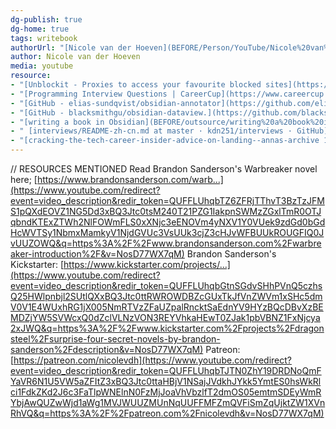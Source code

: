 ```yaml
---
dg-publish: true
dg-home: true
tags: writebook
authorUrl: "[Nicole van der Hoeven](BEFORE/Person/YouTube/Nicole%20van%20der%20Hoeven.md)"
author: Nicole van der Hoeven
media: youtube
resource: 
- "[Unblockit - Proxies to access your favourite blocked sites](https://unblockit.mov/?domain=http://libgen.unblockit.mov&status=401&request=/) "
- "[Programming Interview Questions | CareerCup](https://www.careercup.com/)"
- "[GitHub - elias-sundqvist/obsidian-annotator](https://github.com/elias-sundqvist/obsidian-annotator)"
- "[GitHub - blacksmithgu/obsidian-dataview.](https://github.com/blacksmithgu/obsidian-dataview)"
- "[writing a book in Obsidian](BEFORE/outsource/writing%20a%20book%20in%20Obsidian.md)"
- " [interviews/README-zh-cn.md at master · kdn251/interviews · GitHub](https://github.com/kdn251/interviews/blob/master/README-zh-cn.md)"
- "[cracking-the-tech-career-insider-advice-on-landing--annas-archive 1](书籍/面试/cracking-the-tech-career-insider-advice-on-landing--annas-archive%201.epub)"
---
```


// RESOURCES MENTIONED Read Brandon Sanderson's Warbreaker novel here; [https://www.brandonsanderson.com/warb...](https://www.youtube.com/redirect?event=video_description&redir_token=QUFFLUhqbTZ6ZFRjTThvT3BzTzJFMS1pQXdEOVZ1NG5Dd3xBQ3Jtc0tsM240T21PZG1IakpnSWMzZGxlTmR0OTJqbndKTExZTWh2NlFOWmFLS0xXNjc3eENOVm4yNXV1Y0VUek9zdGd0bGdHcWVTSy1NbmxMamkyV1NjdGVUc3VsUUk3cjZ3cHJvWFBUUkROUGFIQ0JvUUZOWQ&q=https%3A%2F%2Fwww.brandonsanderson.com%2Fwarbreaker-introduction%2F&v=NosD77WX7qM)
Brandon Sanderson's Kickstarter: [https://www.kickstarter.com/projects/...](https://www.youtube.com/redirect?event=video_description&redir_token=QUFFLUhqbGtnSGdvSHhPVnQ5czhsQ25HWlpnbjl2SUtlQXxBQ3Jtc0ttRWROWDBZcGUxTkJfVnZWVm1xSHc5dmV0V1E4WUxhRG1jX005NmRTVzZFaUZpalRncktSaEdnYV9HYzBQcDBvXzBEMDZjYW5SVWcxQ0dZclVLNzVON3REYVhkaHEwT0ZJak1pbVBNZ1FxNjcya2xJWQ&q=https%3A%2F%2Fwww.kickstarter.com%2Fprojects%2Fdragonsteel%2Fsurprise-four-secret-novels-by-brandon-sanderson%2Fdescription&v=NosD77WX7qM) 
Patreon: [https://patreon.com/nicolevdh](https://www.youtube.com/redirect?event=video_description&redir_token=QUFFLUhqbTJTN0ZhY19DRDNoQmFYaVR6N1U5VW5aZFItZ3xBQ3Jtc0ttaHBjV1NSajJVdkhJYkk5YmtES0hsWkRlci1FdkZKd2J6c3FaTlpWNElnN0FzMjJoaVhVbzlfT2dmOS05emtmSDEyWmRYbjAwQUZwWjd1aWg1MVJWUUZMUnNqUUFFMFZmQVFiSmZqUjktZW1XVnRhVQ&q=https%3A%2F%2Fpatreon.com%2Fnicolevdh&v=NosD77WX7qM) 
 